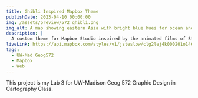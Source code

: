 ```yaml
---
title: Ghibli Inspired Mapbox Theme
publishDate: 2023-04-10 00:00:00
img: /assets/preview/572_ghibli.png
img_alt: A map showing eastern Asia with bright blue hues for ocean and varied greens for different terrain and a storybook-like font for labels.
description: |
  A custom theme for Mapbox Studio inspired by the animated films of Studio Ghibli.
liveLink: https://api.mapbox.com/styles/v1/jsteslow/clg2lej4k000201o146e8xcuz.html?title=view&access_token=pk.eyJ1IjoianN0ZXNsb3ciLCJhIjoiY2xmc3FpMnFwMDhodDNmcGg3anoyaXRjNCJ9.8458oF27KBZyDalUS84ctg&zoomwheel=true&fresh=true#1.67/14.1/122.1
tags:
  - UW-Mad Geog572
  - Mapbox
  - Web
---
```


This project is my Lab 3 for UW-Madison Geog 572 Graphic Design in Cartography Class.